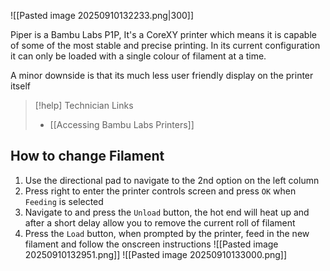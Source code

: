 ![[Pasted image 20250910132233.png|300]]

Piper is a Bambu Labs P1P, It's a CoreXY printer which means it is capable of some of the most stable and precise printing. In its current configuration it can only be loaded with a single colour of filament at a time.

A minor downside is that its much less user friendly display on the printer itself

> [!help] Technician Links
> - [[Accessing Bambu Labs Printers]]

## How to change Filament
1. Use the directional pad to navigate to the 2nd option on the left column
2. Press right to enter the printer controls screen and press `OK` when `Feeding` is selected
3. Navigate to and press the `Unload` button, the hot end will heat up and after a short delay allow you to remove the current roll of filament
4. Press the `Load` button, when prompted by the printer, feed in the new filament and follow the onscreen instructions
![[Pasted image 20250910132951.png]]
![[Pasted image 20250910133000.png]]

